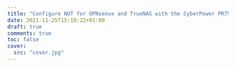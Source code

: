 ```yaml
---
title: "Configure NUT for OPNsense and TrueNAS with the CyberPower PR750ERT2U UPS"
date: 2021-11-25T15:10:22+01:00
draft: true
comments: true
toc: false
cover:
  src: "cover.jpg"
---
```

